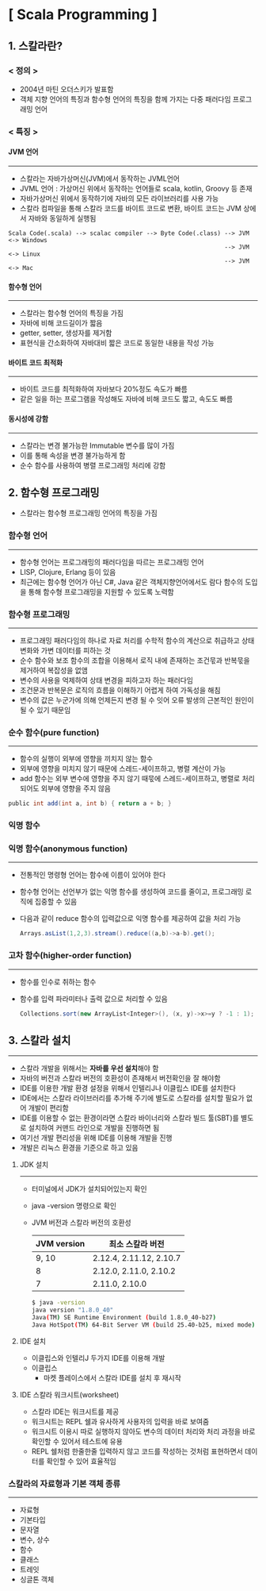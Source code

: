 # [ Scala Programming ]

## 1. 스칼라란?

### < 정의 >

- 2004년 마틴 오더스키가 발표함
- 객체 지향 언어의 특징과 함수형 언어의 특징을 함께 가지는 다중 패러다임 프로그래밍 언어

### < 특징 >

#### JVM 언어

---

- 스칼라는 자바가상머신(JVM)에서 동작하는 JVML언어
- JVML 언어 : 가상머신 위에서 동작하는 언어들로 scala, kotlin, Groovy 등 존재
- 자바가상머신 위에서 동작하기에 자바의 모든 라이브러리를 사용 가능
- 스칼라 컴파일을 통해 스칼라 코드를 바이트 코드로 변환, 바이트 코드는 JVM 상에서 자바와 동일하게 실행됨

```
Scala Code(.scala) --> scalac compiler --> Byte Code(.class) --> JVM <-> Windows
															 --> JVM <-> Linux
															 --> JVM <-> Mac
```

#### 함수형 언어

---

- 스칼라는 함수형 언어의 특징을 가짐
- 자바에 비해 코드길이가 짧음
- getter, setter, 생성자를 제거함
- 표현식을 간소화하여 자바대비 짧은 코드로 동일한 내용을 작성 가능

#### 바이트 코드 최적화

---

- 바이트 코드를 최적화하여 자바보다 20%정도 속도가 빠름
- 같은 일을 하는 프로그램을 작성해도 자바에 비해 코드도 짧고, 속도도 빠름

#### 동시성에 강함

---

- 스칼라는 변경 불가능한 Immutable 변수를 많이 가짐
- 이를 통해 속성을 변경 불가능하게 함
- 순수 함수를 사용하여 병렬 프로그래밍 처리에 강함



## 2. 함수형 프로그래밍

- 스칼라는 함수형 프로그래밍 언어의 특징을 가짐

### 함수형 언어

---

- 함수형 언어는 프로그래밍의 패러다임을 따르는 프로그래밍 언어
- LISP, Clojure, Erlang 등이 있음
- 최근에는 함수형 언어가 아닌 C#, Java 같은 객체지향언어에서도 람다 함수의 도입을 통해 함수형 프로그래밍을 지원할 수 있도록 노력함

### 함수형 프로그래밍

---

- 프로그래밍 패러다임의 하나로 자료 처리를 수학적 함수의 계산으로 취급하고 상태 변화와 가변 데이터를 피하는 것
- 순수 함수와 보조 함수의 조합을 이용해서 로직 내에 존재하는 조건묷과 반복묷을 제거하여 복잡성을 없앰
- 변수의 사용을 억제하여 상태 변경을 피하고자 하는 패러다임
- 조건문과 반복문은 로직의 흐름을 이해하기 어렵게 하여 가독성을 해침
- 변수의 값은 누군가에 의해 언제든지 변경 될 수 잇어 오류 발생의 근본적인 원인이 될 수 있기 때문임

### 순수 함수(pure function)

---

- 함수의 실행이 외부에 영향을 끼치지 않는 함수
- 외부에 영향을 미치지 않기 때문에 스레드-세이프하고, 병렬 계산이 가능
- add 함수는 외부 변수에 영향을 주지 않기 때묷에 스레드-세이프하고, 병렬로 처리 되어도 외부에 영향을 주지 않음

```scala
public int add(int a, int b) { return a + b; }
```

### 익명 함수

### 익명 함수(anonymous function)

---

- 전통적인 명령형 언어는 함수에 이름이 있어야 한다

- 함수형 언어는 선언부가 없는 익명 함수를 생성하여 코드를 줄이고, 프로그래밍 로직에 집중할 수 있음

- 다음과 같이 reduce 함수의 입력값으로 익명 함수를 제공하여 값을 처리 가능

  ```scala
  Arrays.asList(1,2,3).stream().reduce((a,b)->a-b).get();
  ```

### 고차 함수(higher-order function)

---

- 함수를 인수로 취하는 함수

- 함수를 입력 파라미터나 출력 값으로 처리할 수 있음

  ```scala
  Collections.sort(new ArrayList<Integer>(), (x, y)->x>=y ? -1 : 1);
  ```



## 3. 스칼라 설치

---

- 스칼라 개발을 위해서는 **자바를 우선 설치**해야 함
- 자바의 버전과 스칼라 버전의 호환성이 존재해서 버전확인을 잘 해야함
- IDE를 이용한 개발 환경 설정을 위해서 인텔리J나 이클립스 IDE를 설치한다
- IDE에서는 스칼라 라이브러리를 추가해 주기에 별도로 스칼라를 설치할 필요가 없어 개발이 편리함
- IDE를 이용할 수 없는 환경이라면 스칼라 바이너리와 스칼라 빌드 툴(SBT)를 별도로 설치하여 커맨드 라인으로 개발을 진행하면 됨
- 여기선 개발 편리성을 위해 IDE를 이용해 개발을 진행
- 개발은 리눅스 환경을 기준으로 하고 있음

1. JDK 설치

   ---

   - 터미널에서 JDK가 설치되어있는지 확인

   - java -version 명령으로 확인

   - JVM 버전과 스칼라 버전의 호환성

     | JVM version | 최소 스칼라 버전        |
     | ----------- | ----------------------- |
     | 9, 10       | 2.12.4, 2.11.12, 2.10.7 |
     | 8           | 2.12.0, 2.11.0, 2.10.2  |
     | 7           | 2.11.0, 2.10.0          |

     ```bash
     $ java -version
     java version "1.8.0_40"
     Java(TM) SE Runtime Environment (build 1.8.0_40-b27)
     Java HotSpot(TM) 64-Bit Server VM (build 25.40-b25, mixed mode)
     ```

2. IDE 설치

   - 이클립스와 인텔리J 두가지 IDE를 이용해 개발
   - 이클립스
     - 마켓 플레이스에서 스칼라 IDE를 설치 후 재시작

3. IDE 스칼라 워크시트(worksheet)

   - 스칼라 IDE는 워크시트를 제공
   - 워크시트는 REPL 쉘과 유사하게 사용자의 입력을 바로 보여줌
   - 워크시트 이용시 따로 실행하지 않아도 변수의 데이터 처리와 처리 과정을 바로 확인할 수 있어서 테스트에 유용
   - REPL 쉘처럼 한줄한줄 입력하지 않고 코드를 작성하는 것처럼 표현하면서 데이터를 확인할 수 있어 효율적임

### 스칼라의 자료형과 기본 객체 종류

---

- 자료형
- 기본타입
- 문자열
- 변수, 상수
- 함수
- 클래스
- 트레잇
- 싱글톤 객체